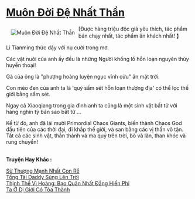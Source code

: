 <a href="https://truyenwiki.net/muon-doi-de-nhat-than.35174/" title="Muôn Đời Đệ Nhất Thần"><h1>Muôn Đời Đệ Nhất Thần</h1></a><div style="display:table"><img align="right" style="float: left; padding: 10px;" src="https://truyenwiki.net/a/img/str/src/35174.jpg" alt="Muôn Đời Đệ Nhất Thần">[Được hàng triệu độc giả yêu thích, tác phẩm bán chạy nhất, tác phẩm ăn khách nhất! 】<p></p> Li Tianming thức dậy với nụ cười trong mơ.<p></p> Các vật nuôi của anh ấy đều là những Người khổng lồ hỗn loạn nguyên thủy huyền thoại!<p></p> Gà của ông là "phượng hoàng luyện ngục vĩnh cửu" ăn mặt trời.<p></p> Con mèo đen của anh ta là &#39;quỷ sấm sét hỗn loạn thượng địa&#39; có thể lọc thế giới bằng sấm sét.<p></p> Ngay cả Xiaoqiang trong gia đình anh ta cũng là một sinh vật bất tử với hàng nghìn tỷ bản sao bất tử ...<p></p> Kể từ đó, anh đã lái mười Primordial Chaos Giants, biến thành Chaos God đầu tiên của các thời đại, đi khắp thế giới, và san bằng các vị thần vô tận. Tất cả các sinh vật, thần thánh và ma quỷ trên trời, bò và lăn, than khóc và rung chuyển!</div><p><br><b>Truyện Hay Khác :</b></p><a href="https://truyenwiki.net/su-thuong-manh-nhat-con-re.36164/" alt="Sử Thượng Mạnh Nhất Con Rể">Sử Thượng Mạnh Nhất Con Rể</a><br/><a href="https://github.com/nownovels/topcv/tree/master/truyenhay/36803" alt="Tổng Tài Daddy Sủng Lên Trời">Tổng Tài Daddy Sủng Lên Trời</a><br/><a href="https://github.com/nownovels/topcv/tree/master/truyenhay/38663" alt="Thịnh Thế Vì Hoàng: Bạo Quân Nhất Đẳng Hiền Phi">Thịnh Thế Vì Hoàng: Bạo Quân Nhất Đẳng Hiền Phi</a><br/><a href="https://sangtacviet.wordpress.com/2020/10/22/ta-o-di-gioi-co-toa-thanh/" alt="Ta Ở Dị Giới Có Tòa Thành">Ta Ở Dị Giới Có Tòa Thành</a><br/>